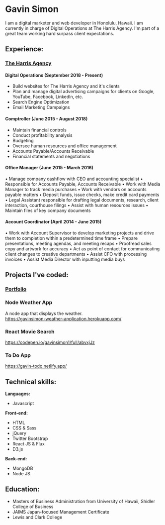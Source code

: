 # Gavin Simon

I am a digital marketer and web developer in Honolulu, Hawaii. I am currently in charge of Digital Operations at The Harris Agency. I'm part of a great team working hard surpass client expectations.

## Experience:
### [The Harris Agency](https://www.harris-agency.com/) 
#### Digital Operations (September 2018 - Present)
* Build websites for The Harris Agency and it's clients
* Plan and manage digital advertising campaigns for clients on Google, YouTube, Facebook, LinkedIn, etc. 
* Search Engine Optimization
* Email Marketing Campaigns


#### Comptroller (June 2015 - August 2018)
* Maintain financial controls
* Conduct profitability analysis
* Budgeting
* Oversee human resources and office management
* Accounts Payable/Accounts Receivable
* Financial statements and negotiations

#### Office Manager (June 2015 - March 2016)
• Manage company cashflow with CEO and accounting specialist
• Responsible for Accounts Payable, Accounts Receivable
• Work with Media Manager to track media purchases
• Work with vendors on accounts payable matters
• Deposit funds, issue checks, make credit card payments
• Legal Assistant responsible for drafting legal documents, research, client interaction, courthouse filings
• Assist with human resources issues
• Maintain files of key company documents
#### Account Coordinator (April 2014 - June 2015)
• Work with Account Supervisor to develop marketing projects and drive them to completion within a predetermined time frame
• Prepare presentations, meeting agendas, and meeting recaps
• Proofread sales copy and artwork for accuracy
• Act as point of contact for communicating client changes to creative departments
• Assist CFO with processing invoices
• Assist Media Director with inputting media buys

## Projects I've coded:
### [Portfolio](https://gavinsimon1.github.io/)
### Node Weather App 
A node app that displays the weather.  
https://gavinsimon-weather-application.herokuapp.com/

### React Movie Search 
https://codepen.io/gavinsimon1/full/abvxjJz

### To Do App
https://gavin-todo.netlify.app/

## Technical skills:

**Languages:**

* Javascript

**Front-end:**

* HTML
* CSS & Sass
* jQuery
* Twitter Bootstrap
* React JS & Flux
* D3.js

**Back-end:**

* MongoDB
* Node JS

## Education:
* Masters of Business Administration from University of Hawaii, Shidler College of Business
* JAIMS Japan-focused Management Certificate
* Lewis and Clark College
